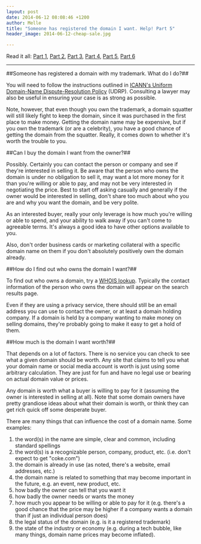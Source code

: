 ```yaml
---
layout: post
date: 2014-06-12 08:08:46 +1200
author: Melle
title: "Someone has registered the domain I want. Help! Part 5"
header_image: 2014-06-12-cheap-sale.jpg

---
```


Read it all: [Part 1](https://iwantmyname.com/blog/2014/06/domain-already-registered-pt1.html), [Part 2](https://iwantmyname.com/blog/2014/06/domain-already-registered-pt2.html), [Part 3](https://iwantmyname.com/blog/2014/06/domain-already-registered-pt3.html), [Part 4](https://iwantmyname.com/blog/2014/06/domain-already-registered-pt4.html), [Part 5](https://iwantmyname.com/blog/2014/06/domain-already-registered-pt5.html), [Part 6](https://iwantmyname.com/blog/2014/06/domain-already-registered-pt6.html)

***

<!-- excerpt -->

##Someone has registered a domain with my trademark. What do I do?##

You will need to follow the instructions outlined in [ICANN's Uniform Domain-Name Dispute-Resolution Policy](http://www.icann.org/en/help/dndr/udrp) (UDRP). Consulting a lawyer may also be useful in ensuring your case is as strong as possible. 

Note, however, that even though you own the trademark, a domain squatter will still likely fight to keep the domain, since it was purchased in the first place to make money. Getting the domain name may be expensive, but if you own the trademark (or are a celebrity), you have a good chance of getting the domain from the squatter. Really, it comes down to whether it's worth the trouble to you.

<!-- /excerpt -->

##Can I buy the domain I want from the owner?##

Possibly. Certainly you can contact the person or company and see if they're interested in selling it. Be aware that the person who owns the domain is under no obligation to sell it, may want a lot more money for it than you're willing or able to pay, and may not be very interested in negotiating the price. Best to start off asking casually and generally if the owner would be interested in selling, don't share too much about who you are and why you want the domain, and be very polite.

As an interested buyer, really your only leverage is how much you're willing or able to spend, and your ability to walk away if you can't come to agreeable terms. It's always a good idea to have other options available to you. 

Also, don't order business cards or marketing collateral with a specific domain name on them if you don't absolutely positively own the domain already.

##How do I find out who owns the domain I want?##

To find out who owns a domain, try a [WHOIS lookup](http://whois.domaintools.com/). Typically the contact information of the person who owns the domain will appear on the search results page. 

Even if they are using a privacy service, there should still be an email address you can use to contact the owner, or at least a domain holding company. If a domain is held by a company wanting to make money on selling domains, they're probably going to make it easy to get a hold of them.

##How much is the domain I want worth?##

That depends on a lot of factors. There is no service you can check to see what a given domain should be worth. Any site that claims to tell you what your domain name or social media account is worth is just using some arbitrary calculation. They are just for fun and have no legal use or bearing on actual domain value or prices.

Any domain is worth what a buyer is willing to pay for it (assuming the owner is interested in selling at all). Note that some domain owners have pretty grandiose ideas about what their domain is worth, or think they can get rich quick off some desperate buyer.

There are many things that can influence the cost of a domain name. Some examples:

1. the word(s) in the name are simple, clear and common, including standard spellings
2. the word(s) is a recognizable person, company, product, etc. (i.e. don't expect to get "coke.com")
3. the domain is already in use (as noted, there's a website, email addresses, etc.)
4. the domain name is related to something that may become important in the future, e.g. an event, new product, etc.
5. how badly the owner can tell that you want it
6. how badly the owner needs or wants the money 
7. how much you appear to be willing or able to pay for it (e.g. there's a good chance that the price may be higher if a company wants a domain than if just an individual person does) 
8. the legal status of the domain (e.g. is it a registered trademark)
9. the state of the industry or economy (e.g. during a tech bubble, like many things, domain name prices may become inflated).

